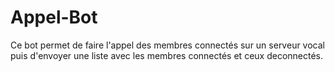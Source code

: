 # Appel-Bot

Ce bot permet de faire l'appel des membres connectés sur un serveur vocal puis d'envoyer une liste avec les membres connectés et ceux deconnectés. 
